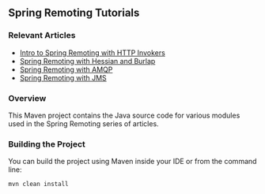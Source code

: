 ## Spring Remoting Tutorials

### Relevant Articles
- [Intro to Spring Remoting with HTTP Invokers](http://www.baeldung.com/spring-remoting-http-invoker)
- [Spring Remoting with Hessian and Burlap](http://www.baeldung.com/spring-remoting-hessian-burlap)
- [Spring Remoting with AMQP](http://www.baeldung.com/spring-remoting-amqp)
- [Spring Remoting with JMS](http://www.baeldung.com/spring-remoting-jms)

### Overview
This Maven project contains the Java source code for various modules used in the Spring Remoting series of articles.

### Building the Project
You can build the project using Maven inside your IDE or from the command line:
```
mvn clean install
```
